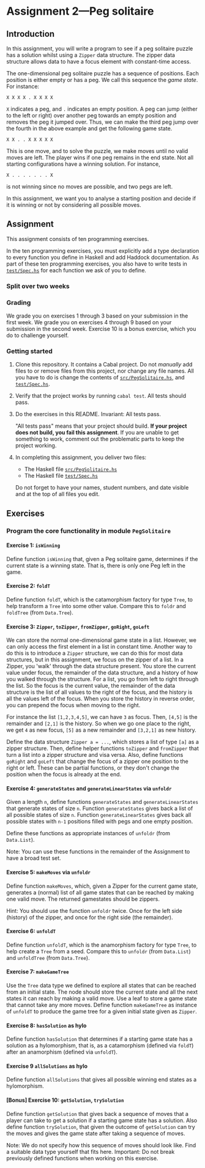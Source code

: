 # Assignment 2—Peg solitaire

## Introduction

In this assignment, you will write a program to see if a peg solitaire puzzle has a solution whilst using a `Zipper` data structure. The zipper data structure allows data to have a focus element with constant-time access.

The one-dimensional peg solitaire puzzle has a sequence of positions. Each position is either empty or has a peg. We call this sequence the _game state_. For instance:
```
X X X X . X X X X
```
`X` indicates a peg, and `.` indicates an empty position. A peg can jump (either to the left or right) over another peg towards an empty position and removes the peg it jumped over. Thus, we can make the third peg jump over the fourth in the above example and get the following game state.
```
X X . . X X X X X
```
This is one move, and to solve the puzzle, we make moves until no valid moves are left. The player wins if one peg remains in the end state. Not all starting configurations have a winning solution. For instance,
```
X . . . . . . . X
```
is not winning since no moves are possible, and two pegs are left.

In this assignment, we want you to analyse a starting position and decide if it is winning or not by considering all possible moves.

## Assignment

This assignment consists of ten programming exercises.

In the ten programming exercises, you must explicitly
add a type declaration to every function you define in Haskell and add Haddock documentation. As part of
these ten programming exercises, you also have to write tests in
[`test/Spec.hs`](test/Spec.hs) for each function we ask of you to define.

### Split over two weeks

### Grading

We grade you on exercises 1 through 3 based on your submission in the first week.
We grade you on exercises 4 through 9 based on your submission in the second week.
Exercise 10 is a bonus exercise, which you do to challenge yourself.


### Getting started

1. Clone this repository. It contains a Cabal project. Do not *manually* add
    files to or remove files from this project, nor change any file names. All
    you have to do is change the contents of
    [`src/PegSolitaire.hs`](src/PegSolitaire.hs), and
    [`test/Spec.hs`](test/Spec.hs).

2. Verify that the project works by running `cabal test`. All tests should pass.

3. Do the exercises in this README. Invariant: All tests pass.

    "All tests pass" means that your project should build. **If your project
    does not build, you fail this assignment**. If you are unable to get
    something to work, comment out the problematic parts to keep the project
    working.

4. In completing this assignment, you deliver two files:

    * The Haskell file [`src/PegSolitaire.hs`](src/PegSolitaire)
    * The Haskell file [`test/Spec.hs`](test/Spec.hs)

    Do not forget to have your names, student numbers, and date visible and at
    the top of all files you edit.

## Exercises

### Program the core functionality in module `PegSolitaire`

#### Exercise 1: `isWinning`
Define function `isWinning` that, given a Peg solitaire game, determines if the current state is a winning state. That is, there is only one Peg left in the game.

#### Exercise 2: `foldT`
Define function `foldT`, which is the catamorphism factory for type `Tree`, to help transform a `Tree` into some other value. Compare this to `foldr` and `foldTree` (from `Data.Tree`).

#### Exercise 3: `Zipper`, `toZipper`, `fromZipper`, `goRight`, `goLeft`
We can store the normal one-dimensional game state in a list. However, we can only access the first element in a list in constant time. Another way to do this is to introduce a `Zipper` structure, we can do this for most data structures, but in this assignment, we focus on the zipper of a list. In a Zipper, you 'walk' through the data structure present. You store the current value under focus, the remainder of the data structure, and a history of how you walked through the structure. For a list, you go from left to right through the list. So the focus is the current value, the remainder of the data structure is the list of all values to the right of the focus, and the history is all the values left of the focus. When you store the history in reverse order, you can prepend the focus when moving to the right.

For instance the list `[1,2,3,4,5]`, we can have `3` as focus. Then, `[4,5]` is the remainder and `[2,1]` is the history. So when we go one place to the right, we get `4` as new focus, `[5]` as a new remainder and `[3,2,1]` as new history.

Define the data structure `Zipper a = ...`, which stores a list of type `[a]` as a zipper structure. Then, define helper functions `toZipper` and `fromZipper` that turn a list into a zipper structure and visa versa. Also, define functions `goRight` and `goLeft` that change the focus of a zipper one position to the right or left. These can be partial functions, or they don't change the position when the focus is already at the end.

#### Exercise 4: `generateStates` and `generateLinearStates` via `unfoldr`
Given a length `n`, define functions `generateStates` and `generateLinearStates` that generate states of size `n`. Function `generateStates` gives back a list of all possible states of size `n`. Function `generateLinearStates` gives back all possible states with `n-1` positions filled with pegs and one empty position.

Define these functions as appropriate instances of `unfoldr` (from `Data.List`).

Note: You can use these functions in the remainder of the Assignment to have a broad test set.

#### Exercise 5: `makeMoves` via `unfoldr`
Define function `makeMoves`, which, given a Zipper for the current game state, generates a (normal) list of all game states that can be reached by making one valid move. The returned gamestates should be zippers.

Hint: You should use the function `unfoldr` twice. Once for the left side (history) of the zipper, and once for the right side (the remainder). 

#### Exercise 6: `unfoldT`
Define function `unfoldT`, which is the anamorphism factory for type `Tree`, to help create a `Tree` from a seed. Compare this to `unfoldr` (from `Data.List`) and `unfoldTree` (from `Data.Tree`).

#### Exercise 7: `makeGameTree`
Use the `Tree` data type we defined to explore all states that can be reached from an initial state. The node should store the current state and all the next states it can reach by making a valid move. Use a leaf to store a game state that cannot take any more moves. Define function `makeGameTree` as instance of `unfoldT` to produce the game tree for a given initial state given as `Zipper`.

#### Exercise 8: `hasSolution` as hylo
Define function `hasSolution` that determines if a starting game state has a solution as a hylomorphism, that is, as a catamorphism (defined via `foldT`) after an anamorphism (defined via `unfoldT`).

#### Exercise 9 `allSolutions` as hylo
Define function `allSolutions` that gives all possible winning end states as a hylomorphism.

#### [Bonus] Exercise 10: `getSolution`, `trySolution`
Define function `getSolution` that gives back a sequence of moves that a player can take to get a solution if a starting game state has a solution. Also define function `trySolution`, that given the outcome of `getSolution` can try the moves and gives the game state after taking a sequence of moves.

Note: We do not specify how this sequence of moves should look like. Find a suitable data type yourself that fits here.
Important: Do not break previously defined functions when working on this exercise.

